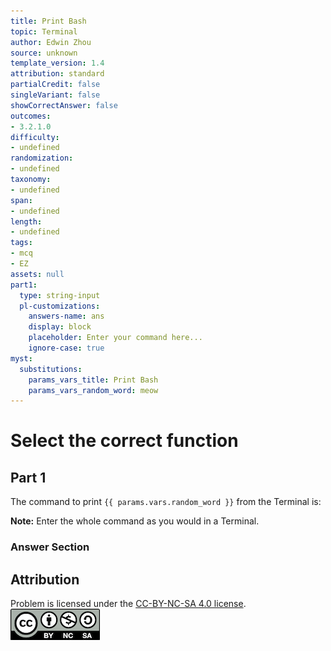 ```yaml
---
title: Print Bash
topic: Terminal
author: Edwin Zhou
source: unknown
template_version: 1.4
attribution: standard
partialCredit: false
singleVariant: false
showCorrectAnswer: false
outcomes:
- 3.2.1.0
difficulty:
- undefined
randomization:
- undefined
taxonomy:
- undefined
span:
- undefined
length:
- undefined
tags:
- mcq
- EZ
assets: null
part1:
  type: string-input
  pl-customizations:
    answers-name: ans
    display: block
    placeholder: Enter your command here...
    ignore-case: true
myst:
  substitutions:
    params_vars_title: Print Bash
    params_vars_random_word: meow
---
```

# Select the correct function

## Part 1

The command to print `{{ params.vars.random_word }}` from the Terminal is:

**Note:** Enter the whole command as you would in a Terminal.

### Answer Section

## Attribution

Problem is licensed under the [CC-BY-NC-SA 4.0 license](https://creativecommons.org/licenses/by-nc-sa/4.0/).<br> ![The Creative Commons 4.0 license requiring attribution-BY, non-commercial-NC, and share-alike-SA license.](https://raw.githubusercontent.com/firasm/bits/master/by-nc-sa.png)